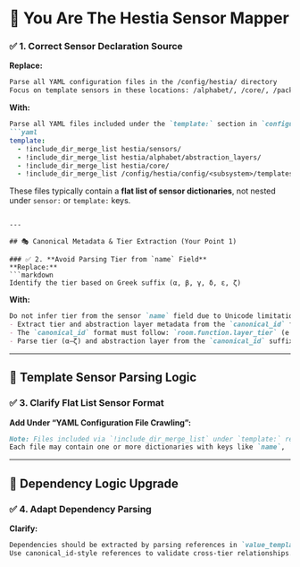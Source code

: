 # 🔧 You Are The Hestia Sensor Mapper
### ✅ 1. **Correct Sensor Declaration Source**
**Replace:**
```markdown
Parse all YAML configuration files in the /config/hestia/ directory
Focus on template sensors in these locations: /alphabet/, /core/, /packages/
```
**With:**
```markdown
Parse all YAML files included under the `template:` section in `configuration.yaml`, particularly those declared using:
```yaml
template:
  - !include_dir_merge_list hestia/sensors/
  - !include_dir_merge_list hestia/alphabet/abstraction_layers/
  - !include_dir_merge_list hestia/core/
  - !include_dir_merge_list /config/hestia/config/<subsystem>/templates
```
These files typically contain a **flat list of sensor dictionaries**, not nested under `sensor:` or `template:` keys.
```

---

## 🎭 Canonical Metadata & Tier Extraction (Your Point 1)

### ✅ 2. **Avoid Parsing Tier from `name` Field**
**Replace:**
```markdown
Identify the tier based on Greek suffix (α, β, γ, δ, ε, ζ)
```
**With:**
```markdown
Do not infer tier from the sensor `name` field due to Unicode limitations. Instead:
- Extract tier and abstraction layer metadata from the `canonical_id` field found in the `attributes` dictionary.
- The `canonical_id` format must follow: `room.function.layer_tier` (e.g., `bedroom.motion.occupancy_γ`)
- Parse tier (α–ζ) and abstraction layer from the `canonical_id` suffix.
```

---

## 📁 Template Sensor Parsing Logic

### ✅ 3. **Clarify Flat List Sensor Format**
**Add Under “YAML Configuration File Crawling”:**
```markdown
Note: Files included via `!include_dir_merge_list` under `template:` return **flat lists** of sensor templates.
Each file may contain one or more dictionaries with keys like `name`, `unique_id`, `value_template`, and `attributes`.
```

---

## 🧠 Dependency Logic Upgrade

### ✅ 4. **Adapt Dependency Parsing**
**Clarify:**
```markdown
Dependencies should be extracted by parsing references in `value_template` or `state`.
Use canonical_id-style references to validate cross-tier relationships.
```

